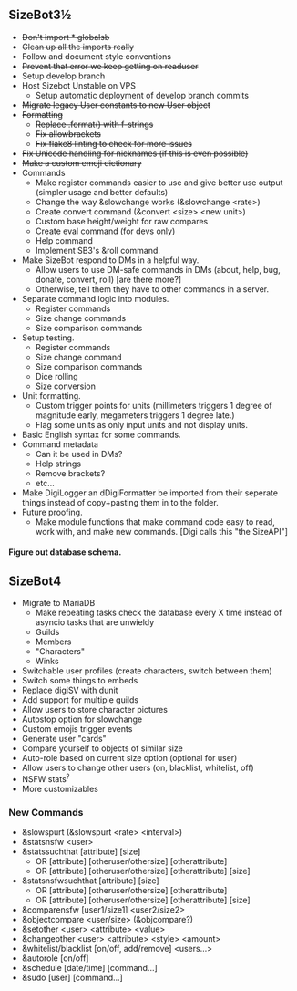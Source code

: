## SizeBot3½

* ~~Don't import * globalsb~~
* ~~Clean up all the imports really~~
* ~~Follow and document style conventions~~
* ~~Prevent that error we keep getting on readuser~~
* Setup develop branch
* Host Sizebot Unstable on VPS
    * Setup automatic deployment of develop branch commits
* ~~Migrate legacy User constants to new User object~~
* ~~Formatting~~
    * ~~Replace .format() with f-strings~~
    * ~~Fix allowbrackets~~
    * ~~Fix flake8 linting to check for more issues~~
* ~~Fix Unicode handling for nicknames (if this is even possible)~~
* ~~Make a custom emoji dictionary~~
* Commands
    * Make register commands easier to use and give better use output (simpler usage and better defaults)
    * Change the way &slowchange works (&slowchange \<rate\>)
    * Create convert command (&convert \<size\> \<new unit\>)
    * Custom base height/weight for raw compares
    * Create eval command (for devs only)
    * Help command
    * Implement SB3's &roll command.
* Make SizeBot respond to DMs in a helpful way.
    * Allow users to use DM-safe commands in DMs (about, help, bug, donate, convert, roll) [are there more?]
    * Otherwise, tell them they have to other commands in a server.
* Separate command logic into modules.
    * Register commands
    * Size change commands
    * Size comparison commands
* Setup testing.
    * Register commands
    * Size change command
    * Size comparison commands
    * Dice rolling
    * Size conversion
* Unit formatting.
    * Custom trigger points for units (millimeters triggers 1 degree of magnitude early, megameters triggers 1 degree late.)
    * Flag some units as only input units and not display units.
* Basic English syntax for some commands.
* Command metadata
    * Can it be used in DMs?
    * Help strings
    * Remove brackets?
    * etc...
* Make DigiLogger an dDigiFormatter be imported from their seperate things instead of copy+pasting them in to the folder.
* Future proofing.
    * Make module functions that make command code easy to read, work with, and make new commands. [Digi calls this "the SizeAPI"]

#### Figure out database schema.

## SizeBot4

* Migrate to MariaDB
    * Make repeating tasks check the database every X time instead of asyncio tasks that are unwieldy
    * Guilds
    * Members
    * "Characters"
    * Winks
* Switchable user profiles (create characters, switch between them)
* Switch some things to embeds
* Replace digiSV with dunit
* Add support for multiple guilds
* Allow users to store character pictures
* Autostop option for slowchange
* Custom emojis trigger events
* Generate user "cards"
* Compare yourself to objects of similar size
* Auto-role based on current size option (optional for user)
* Allow users to change other users (on, blacklist, whitelist, off)
* NSFW stats<sup>?</sup>
* More customizables

### New Commands

* &slowspurt (&slowspurt \<rate\> \<interval\>)
* &statsnsfw \<user\>
* &statssuchthat [attribute] [size]
    * OR [attribute] [otheruser/othersize] [otherattribute]
    * OR [attribute] [otheruser/othersize] [otherattribute] [size]
* &statsnsfwsuchthat [attribute] [size]
    * OR [attribute] [otheruser/othersize] [otherattribute]
    * OR [attribute] [otheruser/othersize] [otherattribute] [size]
* &comparensfw [user1/size1] \<user2/size2\>
* &objectcompare \<user/size\> (&objcompare?)
* &setother \<user\> \<attribute\> \<value\>
* &changeother \<user\> \<attribute\> \<style\> \<amount\>
* &whitelist/blacklist [on/off, add/remove] \<users...\>
* &autorole [on/off]
* &schedule [date/time] [command...]
* &sudo [user] [command...]
